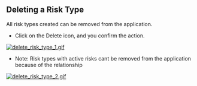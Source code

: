 ## Deleting a Risk Type

All risk types created can be removed from the application.
* Click on the Delete icon, and you confirm the action.

[![delete_risk_type_1.gif](https://s3.gifyu.com/images/delete_risk_type_1.gif)](https://gifyu.com/image/9yoP)

* Note: Risk types with active risks cant be removed from the application because of the relationship

[![delete_risk_type_2.gif](https://s3.gifyu.com/images/delete_risk_type_2.gif)](https://gifyu.com/image/9y1T)